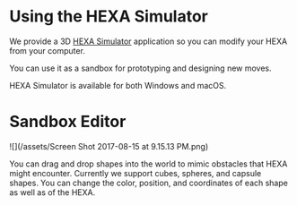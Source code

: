 # Using the HEXA Simulator

We provide a 3D [HEXA Simulator](https://www.vincross.com/download-hexa-simulator) application so you can modify your HEXA from your computer.

You can use it as a sandbox for prototyping and designing new moves.

HEXA Simulator is available for both Windows and macOS.

# Sandbox Editor

![](/assets/Screen Shot 2017-08-15 at 9.15.13 PM.png)

You can drag and drop shapes into the world to mimic obstacles that HEXA might encounter. Currently we support cubes, spheres, and capsule shapes. You can change the color, position, and coordinates of each shape as well as of the HEXA.

